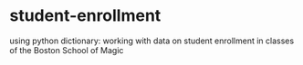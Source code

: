 # student-enrollment
using python dictionary: working with data on student enrollment in classes of the Boston School of Magic
